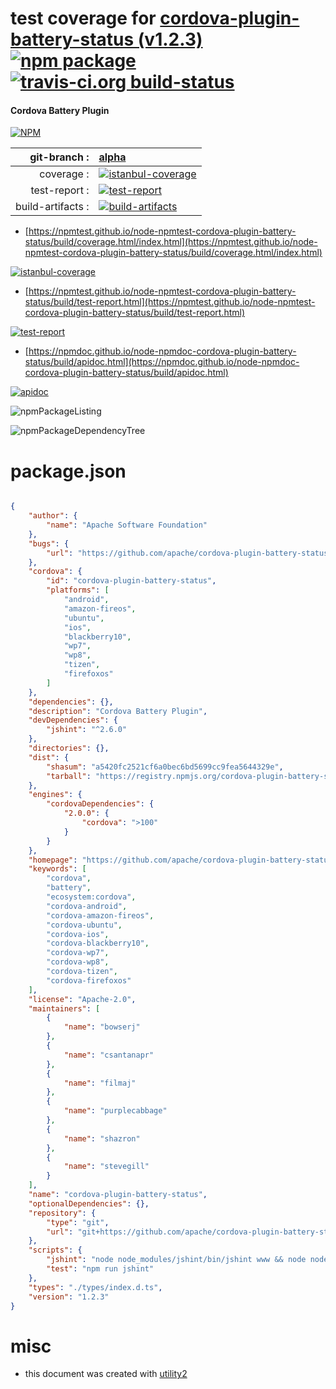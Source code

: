 # test coverage for  [cordova-plugin-battery-status (v1.2.3)](https://github.com/apache/cordova-plugin-battery-status#readme)  [![npm package](https://img.shields.io/npm/v/npmtest-cordova-plugin-battery-status.svg?style=flat-square)](https://www.npmjs.org/package/npmtest-cordova-plugin-battery-status) [![travis-ci.org build-status](https://api.travis-ci.org/npmtest/node-npmtest-cordova-plugin-battery-status.svg)](https://travis-ci.org/npmtest/node-npmtest-cordova-plugin-battery-status)
#### Cordova Battery Plugin

[![NPM](https://nodei.co/npm/cordova-plugin-battery-status.png?downloads=true&downloadRank=true&stars=true)](https://www.npmjs.com/package/cordova-plugin-battery-status)

| git-branch : | [alpha](https://github.com/npmtest/node-npmtest-cordova-plugin-battery-status/tree/alpha)|
|--:|:--|
| coverage : | [![istanbul-coverage](https://npmtest.github.io/node-npmtest-cordova-plugin-battery-status/build/coverage.badge.svg)](https://npmtest.github.io/node-npmtest-cordova-plugin-battery-status/build/coverage.html/index.html)|
| test-report : | [![test-report](https://npmtest.github.io/node-npmtest-cordova-plugin-battery-status/build/test-report.badge.svg)](https://npmtest.github.io/node-npmtest-cordova-plugin-battery-status/build/test-report.html)|
| build-artifacts : | [![build-artifacts](https://npmtest.github.io/node-npmtest-cordova-plugin-battery-status/glyphicons_144_folder_open.png)](https://github.com/npmtest/node-npmtest-cordova-plugin-battery-status/tree/gh-pages/build)|

- [https://npmtest.github.io/node-npmtest-cordova-plugin-battery-status/build/coverage.html/index.html](https://npmtest.github.io/node-npmtest-cordova-plugin-battery-status/build/coverage.html/index.html)

[![istanbul-coverage](https://npmtest.github.io/node-npmtest-cordova-plugin-battery-status/build/screenCapture.buildCi.browser.%252Ftmp%252Fbuild%252Fcoverage.lib.html.png)](https://npmtest.github.io/node-npmtest-cordova-plugin-battery-status/build/coverage.html/index.html)

- [https://npmtest.github.io/node-npmtest-cordova-plugin-battery-status/build/test-report.html](https://npmtest.github.io/node-npmtest-cordova-plugin-battery-status/build/test-report.html)

[![test-report](https://npmtest.github.io/node-npmtest-cordova-plugin-battery-status/build/screenCapture.buildCi.browser.%252Ftmp%252Fbuild%252Ftest-report.html.png)](https://npmtest.github.io/node-npmtest-cordova-plugin-battery-status/build/test-report.html)

- [https://npmdoc.github.io/node-npmdoc-cordova-plugin-battery-status/build/apidoc.html](https://npmdoc.github.io/node-npmdoc-cordova-plugin-battery-status/build/apidoc.html)

[![apidoc](https://npmdoc.github.io/node-npmdoc-cordova-plugin-battery-status/build/screenCapture.buildCi.browser.%252Ftmp%252Fbuild%252Fapidoc.html.png)](https://npmdoc.github.io/node-npmdoc-cordova-plugin-battery-status/build/apidoc.html)

![npmPackageListing](https://npmtest.github.io/node-npmtest-cordova-plugin-battery-status/build/screenCapture.npmPackageListing.svg)

![npmPackageDependencyTree](https://npmtest.github.io/node-npmtest-cordova-plugin-battery-status/build/screenCapture.npmPackageDependencyTree.svg)



# package.json

```json

{
    "author": {
        "name": "Apache Software Foundation"
    },
    "bugs": {
        "url": "https://github.com/apache/cordova-plugin-battery-status/issues"
    },
    "cordova": {
        "id": "cordova-plugin-battery-status",
        "platforms": [
            "android",
            "amazon-fireos",
            "ubuntu",
            "ios",
            "blackberry10",
            "wp7",
            "wp8",
            "tizen",
            "firefoxos"
        ]
    },
    "dependencies": {},
    "description": "Cordova Battery Plugin",
    "devDependencies": {
        "jshint": "^2.6.0"
    },
    "directories": {},
    "dist": {
        "shasum": "a5420fc2521cf6a0bec6bd5699cc9fea5644329e",
        "tarball": "https://registry.npmjs.org/cordova-plugin-battery-status/-/cordova-plugin-battery-status-1.2.3.tgz"
    },
    "engines": {
        "cordovaDependencies": {
            "2.0.0": {
                "cordova": ">100"
            }
        }
    },
    "homepage": "https://github.com/apache/cordova-plugin-battery-status#readme",
    "keywords": [
        "cordova",
        "battery",
        "ecosystem:cordova",
        "cordova-android",
        "cordova-amazon-fireos",
        "cordova-ubuntu",
        "cordova-ios",
        "cordova-blackberry10",
        "cordova-wp7",
        "cordova-wp8",
        "cordova-tizen",
        "cordova-firefoxos"
    ],
    "license": "Apache-2.0",
    "maintainers": [
        {
            "name": "bowserj"
        },
        {
            "name": "csantanapr"
        },
        {
            "name": "filmaj"
        },
        {
            "name": "purplecabbage"
        },
        {
            "name": "shazron"
        },
        {
            "name": "stevegill"
        }
    ],
    "name": "cordova-plugin-battery-status",
    "optionalDependencies": {},
    "repository": {
        "type": "git",
        "url": "git+https://github.com/apache/cordova-plugin-battery-status.git"
    },
    "scripts": {
        "jshint": "node node_modules/jshint/bin/jshint www && node node_modules/jshint/bin/jshint src && node node_modules/jshint/bin/jshint tests",
        "test": "npm run jshint"
    },
    "types": "./types/index.d.ts",
    "version": "1.2.3"
}
```



# misc
- this document was created with [utility2](https://github.com/kaizhu256/node-utility2)
